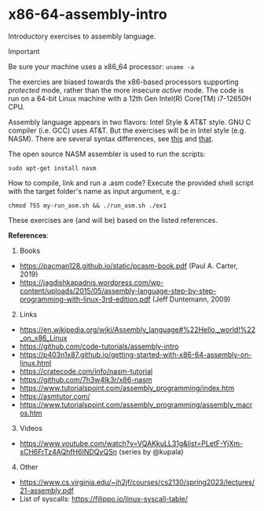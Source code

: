 # x86-64-assembly-intro
Introductory exercises to assembly language.

> [!IMPORTANT]
> Be sure your machine uses a x86_64 processor: ```uname -a```

The exercies are biased towards the x86-based processors supporting _protected_ mode, rather than the more insecure _active_ mode. The code is run on a 64-bit Linux machine with a 12th Gen Intel(R) Core(TM) i7-12650H CPU.

Assembly language appears in two flavors: Intel Style & AT&T style. GNU C compiler (i.e. GCC) uses AT&T. But the exercises will be in Intel style (e.g. NASM). There are several syntax differences, see [this](https://www.codeproject.com/Articles/15971/Using-Inline-Assembly-in-C-Cplusplus) and [that](https://imada.sdu.dk/u/kslarsen/dm546/Material/IntelnATT.htm).

The open source NASM assembler is used to run the scripts:
```<sh>
sudo apt-get install nasm
```

How to compile, link and run a .asm code? Execute the provided shell script with the target folder's name as input argument, e.g.:  
```<sh>
chmod 755 my-run_asm.sh && ./run_asm.sh ./ex1
```

These exercises are (and will be) based on the listed references.

**References**:

1. Books
  - https://pacman128.github.io/static/pcasm-book.pdf (Paul A. Carter, 2019)
  - https://jagdishkapadnis.wordpress.com/wp-content/uploads/2015/05/assembly-language-step-by-step-programming-with-linux-3rd-edition.pdf (Jeff Duntemann, 2009)
2. Links
  - https://en.wikipedia.org/wiki/Assembly_language#%22Hello,_world!%22_on_x86_Linux
  - https://github.com/code-tutorials/assembly-intro
  - https://p403n1x87.github.io/getting-started-with-x86-64-assembly-on-linux.html
  - https://cratecode.com/info/nasm-tutorial
  - https://github.com/7h3w4lk3r/x86-nasm
  - https://www.tutorialspoint.com/assembly_programming/index.htm
  - https://asmtutor.com/
  - https://www.tutorialspoint.com/assembly_programming/assembly_macros.htm
3. Videos
  - https://www.youtube.com/watch?v=VQAKkuLL31g&list=PLetF-YjXm-sCH6FrTz4AQhfH6INDQvQSn (series by @kupala)
4. Other
  - https://www.cs.virginia.edu/~jh2jf/courses/cs2130/spring2023/lectures/21-assembly.pdf
  - List of syscalls: https://filippo.io/linux-syscall-table/
